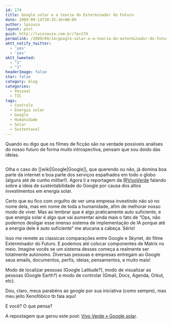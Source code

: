 ```yaml
---
id: 174
title: Google solar e a teoria do Exterminador do Futuro
date: 2009-09-14T20:35:16+00:00
author: lpsouza
layout: post
guid: http://luizsouza.com.br/?p=174
permalink: /2009/09/14/google-solar-e-a-teoria-do-exterminador-do-futuro/
aktt_notify_twitter:
  - 'yes'
  - 'yes'
aktt_tweeted:
  - "1"
  - "1"
headerImage: false
star: false
category: blog
categories:
  - Pessoal
  - TIC
tags:
  - Controle
  - Energia solar
  - Google
  - Humanidade
  - Solar
  - Sustentavel
---
```

Quando eu digo que os filmes de ficção são na verdade possiveis analises do nosso futuro de forma muito introspectiva, pensam que sou doido das ideias.

<p style="text-align: center">
  <a href="http://vivoverde.com.br/?p=1076"><img src='http://ihcenter.com.br/luizsouza/files/2009/09/googlelogo1.jpg' alt='' /></a>
</p>

Olha o caso do [[wiki|Google|Google]], que querendo ou não, já domina boa parte da internet e boa parte dos serviços espalhados em todo o globo (alguns até de cunho militar!). Agora li a reportagem da <a href="http://twitter.com/vivoverde" target="_blank">@VivoVerde</a> falando sobre a ideia de sustentabilidade do Google por causa dos altos investimentos em energia solar.

Certo que eu fico com orgulho de ver uma empresa investindo não só no nome dela, mas em nome de toda a humanidade, afim de melhorar nosso modo de viver. Mas ao lembrar que é algo praticamente auto suficiente, e que energia solar é algo que vai aumentar ainda mais o fato de &#8220;Ops, não podemos desligar esse imenso sistema de implementação de IA porque até a energia dele é auto suficiente&#8221; me atucana a cabeça. Sério!

Isso me remete as classicas comparações entre Google e Skynet, do filme Exterminador do Futuro. E podemos até colocar componentes de Matrix no meio. Imagine vocês se um sistema desses começa a realmente ser totalmente autonomo. Diversas pessoas e empresas entregam ao Google seus emails, documentos, perfis, ideias, pensamentos, e muito mais!

Modo de localizar pessoas (Google Latitude?), modo de visualizar as pessoas (Google Earth?) e modo de controlar (Gmail, Docs, Agenda, Orkut, etc).

Dou, claro, meus parabéns ao google por sua iniciativa (como sempre), mas meu jeito Xenofóbico tb fala aqui!

E você? O que pensa?

A repostagem que gerou este post: [Vivo Verde » Google solar](http://vivoverde.com.br/?p=1076).